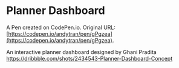 # Planner Dashboard

A Pen created on CodePen.io. Original URL: [https://codepen.io/andytran/pen/gPgzea](https://codepen.io/andytran/pen/gPgzea).

An interactive planner dashboard designed by Ghani Pradita
https://dribbble.com/shots/2434543-Planner-Dashboard-Concept
